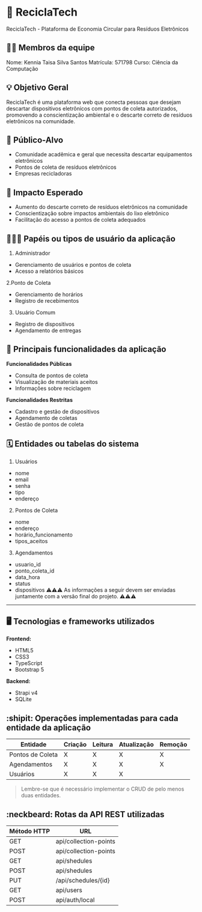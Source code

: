 # :checkered_flag: ReciclaTech

ReciclaTech - Plataforma de Economia Circular para Resíduos Eletrônicos

## :technologist: Membros da equipe

Nome: Kennia Taisa Silva Santos
Matrícula: 571798
Curso: Ciência da Computação

## :bulb: Objetivo Geral
ReciclaTech é uma plataforma web que conecta pessoas que desejam descartar dispositivos eletrônicos com pontos de coleta autorizados, promovendo a conscientização ambiental e o descarte correto de resíduos eletrônicos na comunidade.

## :eyes: Público-Alvo
- Comunidade acadêmica e geral que necessita descartar equipamentos eletrônicos
- Pontos de coleta de resíduos eletrônicos
- Empresas recicladoras
## :star2: Impacto Esperado
- Aumento do descarte correto de resíduos eletrônicos na comunidade
- Conscientização sobre impactos ambientais do lixo eletrônico
- Facilitação do acesso a pontos de coleta adequados

## :people_holding_hands: Papéis ou tipos de usuário da aplicação

1. Administrador
  - Gerenciamento de usuários e pontos de coleta
  - Acesso a relatórios básicos
    
2.Ponto de Coleta
  - Gerenciamento de horários
  - Registro de recebimentos
   
3. Usuário Comum
  - Registro de dispositivos
  - Agendamento de entregas
    
## :triangular_flag_on_post:	 Principais funcionalidades da aplicação

**Funcionalidades Públicas**
  - Consulta de pontos de coleta
  - Visualização de materiais aceitos
  - Informações sobre reciclagem
    
**Funcionalidades Restritas**
  - Cadastro e gestão de dispositivos
  - Agendamento de coletas
  - Gestão de pontos de coleta

## :spiral_calendar: Entidades ou tabelas do sistema

1. Usuários
  - nome
  - email
  - senha
  - tipo
  - endereço

2. Pontos de Coleta
  - nome
  - endereço
  - horário_funcionamento
  - tipos_aceitos
    
3. Agendamentos
  - usuario_id
  - ponto_coleta_id
  - data_hora
  - status
  - dispositivos
:warning::warning::warning: As informações a seguir devem ser enviadas juntamente com a versão final do projeto. :warning::warning::warning:


----

## :desktop_computer: Tecnologias e frameworks utilizados

**Frontend:**
  - HTML5
  - CSS3
  - TypeScript
  - Bootstrap 5

**Backend:**
  - Strapi v4
  - SQLite


## :shipit: Operações implementadas para cada entidade da aplicação


| Entidade| Criação | Leitura | Atualização | Remoção |
| --- | --- | --- | --- | --- |
| Pontos de Coleta | X |  X  | X | X |
| Agendamentos | X |  X |  X | X |
| Usuários | X |  X  | X |  |

> Lembre-se que é necessário implementar o CRUD de pelo menos duas entidades.

## :neckbeard: Rotas da API REST utilizadas

| Método HTTP | URL |
| --- | --- |
| GET | api/collection-points|
| POST | api/collection-points |
| GET | api/shedules|
| POST | api/shedules|
| PUT | /api/schedules/{id}|
| GET | api/users|
| POST | api/auth/local|
